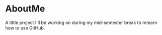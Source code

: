 # AboutMe
 A little project I'll be working on during my mid-semester break to relearn how to use GitHub.
